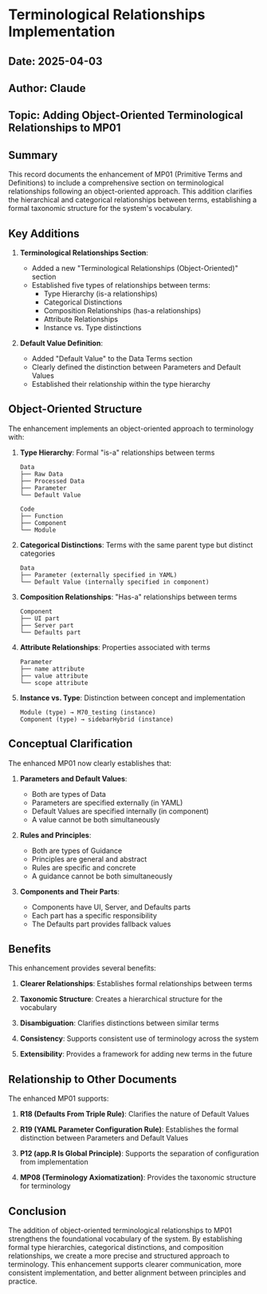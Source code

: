 # Terminological Relationships Implementation

## Date: 2025-04-03
## Author: Claude
## Topic: Adding Object-Oriented Terminological Relationships to MP01

## Summary

This record documents the enhancement of MP01 (Primitive Terms and Definitions) to include a comprehensive section on terminological relationships following an object-oriented approach. This addition clarifies the hierarchical and categorical relationships between terms, establishing a formal taxonomic structure for the system's vocabulary.

## Key Additions

1. **Terminological Relationships Section**:
   - Added a new "Terminological Relationships (Object-Oriented)" section
   - Established five types of relationships between terms:
     - Type Hierarchy (is-a relationships)
     - Categorical Distinctions
     - Composition Relationships (has-a relationships)
     - Attribute Relationships
     - Instance vs. Type distinctions

2. **Default Value Definition**:
   - Added "Default Value" to the Data Terms section
   - Clearly defined the distinction between Parameters and Default Values
   - Established their relationship within the type hierarchy

## Object-Oriented Structure

The enhancement implements an object-oriented approach to terminology with:

1. **Type Hierarchy**: Formal "is-a" relationships between terms
   ```
   Data
   ├── Raw Data
   ├── Processed Data
   ├── Parameter
   └── Default Value
   
   Code
   ├── Function
   ├── Component
   └── Module
   ```

2. **Categorical Distinctions**: Terms with the same parent type but distinct categories
   ```
   Data
   ├── Parameter (externally specified in YAML)
   └── Default Value (internally specified in component)
   ```

3. **Composition Relationships**: "Has-a" relationships between terms
   ```
   Component 
   ├── UI part
   ├── Server part
   └── Defaults part
   ```

4. **Attribute Relationships**: Properties associated with terms
   ```
   Parameter
   ├── name attribute
   ├── value attribute
   └── scope attribute
   ```

5. **Instance vs. Type**: Distinction between concept and implementation
   ```
   Module (type) → M70_testing (instance)
   Component (type) → sidebarHybrid (instance)
   ```

## Conceptual Clarification

The enhanced MP01 now clearly establishes that:

1. **Parameters and Default Values**:
   - Both are types of Data
   - Parameters are specified externally (in YAML)
   - Default Values are specified internally (in component)
   - A value cannot be both simultaneously

2. **Rules and Principles**:
   - Both are types of Guidance
   - Principles are general and abstract
   - Rules are specific and concrete
   - A guidance cannot be both simultaneously

3. **Components and Their Parts**:
   - Components have UI, Server, and Defaults parts
   - Each part has a specific responsibility
   - The Defaults part provides fallback values

## Benefits

This enhancement provides several benefits:

1. **Clearer Relationships**: Establishes formal relationships between terms

2. **Taxonomic Structure**: Creates a hierarchical structure for the vocabulary

3. **Disambiguation**: Clarifies distinctions between similar terms

4. **Consistency**: Supports consistent use of terminology across the system

5. **Extensibility**: Provides a framework for adding new terms in the future

## Relationship to Other Documents

The enhanced MP01 supports:

1. **R18 (Defaults From Triple Rule)**: Clarifies the nature of Default Values

2. **R19 (YAML Parameter Configuration Rule)**: Establishes the formal distinction between Parameters and Default Values

3. **P12 (app.R Is Global Principle)**: Supports the separation of configuration from implementation

4. **MP08 (Terminology Axiomatization)**: Provides the taxonomic structure for terminology

## Conclusion

The addition of object-oriented terminological relationships to MP01 strengthens the foundational vocabulary of the system. By establishing formal type hierarchies, categorical distinctions, and composition relationships, we create a more precise and structured approach to terminology. This enhancement supports clearer communication, more consistent implementation, and better alignment between principles and practice.